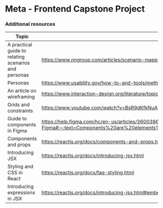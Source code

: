 # Meta - Frontend Capstone Project

### Additional resources

|Topic|URL|
|---|---|
|A practical guide to relating scenarios and personas|https://www.nngroup.com/articles/scenario-mapping-personas/|
|Personas|https://www.usability.gov/how-to-and-tools/methods/personas.html|
|An article on wireframing|https://www.interaction-design.org/literature/topics/wireframing|
|Grids and constraints|https://www.youtube.com/watch?v=BsR9dKfkNuA|
|Guide to components in Figma|https://help.figma.com/hc/en-us/articles/360038662654-Guide-to-components-in-Figma#:~:text=Components%20are%20elements%20you%20can,icons%2C%20layouts%2C%20and%20more|
|Components and props|https://reactjs.org/docs/components-and-props.html|
|Introducing JSX|https://reactjs.org/docs/introducing-jsx.html|
|Styling and CSS in React|https://reactjs.org/docs/faq-styling.html|
|Introducing expressions in JSX|https://reactjs.org/docs/introducing-jsx.html#embedding-expressions-in-jsx|